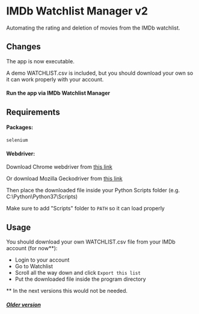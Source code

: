 # IMDb Watchlist Manager v2

Automating the rating and deletion of movies from the IMDb watchlist.

## Changes

The app is now executable.

A demo WATCHLIST.csv is included, but you should download your own so it can work properly with your account.

#### Run the app via IMDb Watchlist Manager

## Requirements
#### Packages:

```selenium```

#### Webdriver:

Download Chrome webdriver from [this link](https://chromedriver.chromium.org/downloads)

Or download Mozilla Geckodriver from [this link](https://github.com/mozilla/geckodriver/releases)

Then place the downloaded file inside your Python Scripts folder (e.g. C:\Python\Python37\Scripts)

Make sure to add "Scripts" folder to ```PATH``` so it can load properly

## Usage

You should download your own WATCHLIST.csv file from your IMDb account (for now**):
* Login to your account
* Go to Watchlist
* Scroll all the way down and click ```Export this list```
* Put the downloaded file inside the program directory

** In the next versions this would not be needed.

##### [Older version](https://github.com/iv4nst/imdb_manager_v1)
